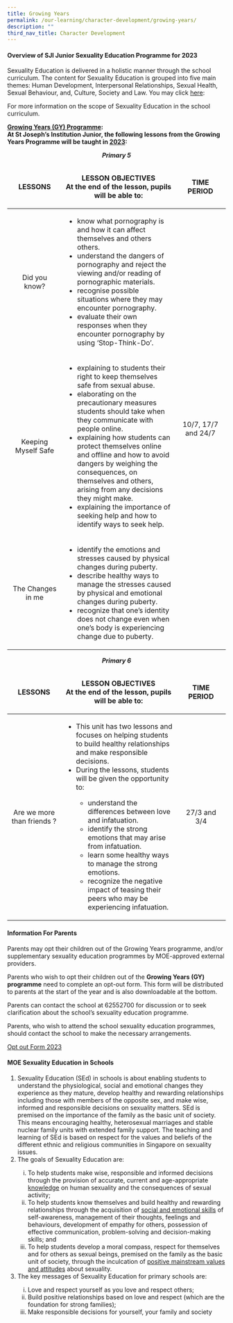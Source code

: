 ```yaml
---
title: Growing Years
permalink: /our-learning/character-development/growing-years/
description: ""
third_nav_title: Character Development
---
```

<h4><strong>Overview of SJI Junior Sexuality Education Programme for 2023</strong></h4>
<p>Sexuality Education is delivered in a holistic manner through the school curriculum.&nbsp;The content for Sexuality Education is grouped into five main themes: Human Development, Interpersonal Relationships, Sexual Health, Sexual Behaviour, and, Culture, Society and Law. You may click&nbsp;<a rel="noopener" target="_blank" href="https://www.moe.gov.sg/education-in-sg/our-programmes/sexuality-education/overview">here</a>:</p>
<p>For&nbsp;more information on the scope of Sexuality Education in the school curriculum.</p>
<p><strong><u>Growing Years (GY) Programme</u>:<br>At St Joseph’s Institution Junior, the following lessons from the Growing Years Programme will be taught in <u>2023</u>:</strong></p>
<p style="text-align: center;"><strong><em>Primary 5</em></strong></p>
<table width="860">
<thead>
<tr>
<td width="188" style="text-align: center;">
<p><strong>LESSONS</strong></p>
</td>
<td width="471" style="text-align: center;">
<p><strong>LESSON OBJECTIVES<br></strong><strong>At the end of the lesson, pupils will be able to:</strong></p>
</td>
<td width="193" style="text-align: center;">
<p><strong>TIME PERIOD</strong></p>
</td>
</tr>
</thead>
<tbody>
<tr>
<td width="188" style="text-align: center;">
<p>Did you know?</p>
</td>
<td width="471">
<ul>
<li>know what pornography is and how it can affect themselves and others others.</li>
<li>understand the dangers of pornography and reject the viewing and/or reading of pornographic materials.</li>
<li>recognise possible situations where they may encounter pornography.</li>
<li>evaluate their own responses when they encounter pornography by using ‘Stop-Think-Do’.</li>
</ul>
</td>
<td width="193" rowspan="3">
<p style="text-align: center;">10/7, 17/7 and 24/7</p>
</td>
</tr>
<tr>
<td width="188" style="text-align: center;">
<p>Keeping Myself Safe</p>
</td>
<td width="471">
<ul>
<li>explaining to students their right to keep themselves safe from sexual abuse.</li>
<li>elaborating on the precautionary measures students should take when they communicate with people online.</li>
<li>explaining how students can protect themselves online and offline and how to avoid dangers by weighing the consequences, on themselves and others, arising from any decisions they might make.</li>
<li>explaining the importance of seeking help and how to identify ways to seek help.</li>
</ul>
</td>
</tr>
<tr>
<td width="188" style="text-align: center;">
<p>The Changes in me</p>
</td>
<td width="471">
<ul>
<li>identify the emotions and stresses caused by physical changes during puberty.</li>
<li>describe healthy ways to manage the stresses caused by physical and emotional changes during puberty.</li>
<li>recognize that one’s identity does not change even when one’s body is experiencing change due to puberty.</li>
</ul>
</td>
</tr>
</tbody>
</table>
<p style="text-align: center;"><strong><em>Primary 6</em></strong></p>
<table width="851">
<thead>
<tr>
<td width="182" style="text-align: center;">
<p><strong>LESSONS</strong></p>
</td>
<td width="475" style="text-align: center;">
<p><strong>LESSON OBJECTIVES<br></strong><strong>At the end of the lesson, pupils will be able to:</strong></p>
</td>
<td width="187" style="text-align: center;">
<p><strong>TIME PERIOD</strong></p>
</td>
</tr>
</thead>
<tbody>
<tr>
<td width="182">
<p style="text-align: center;">Are we more than friends ?</p>
</td>
<td width="475">
<ul>
<li>This unit has two lessons and focuses on helping students to build healthy relationships and make responsible decisions.</li>
<li>During the lessons, students will be given the opportunity to:</li>
<ul>
<li>understand the differences between love and infatuation.</li>
<li>identify the strong emotions that may arise from infatuation.</li>
<li>learn some healthy ways to manage the strong emotions.</li>
<li>recognize the negative impact of teasing their peers who may be experiencing infatuation.</li>
</ul>
</ul>
</td>
<td width="187">
<p style="text-align: center;">27/3 and 3/4</p>
</td>
</tr>
</tbody>
</table>
<h4><strong>Information For Parents</strong></h4>
<p>Parents may opt their children out of the Growing Years programme, and/or supplementary sexuality education programmes by MOE-approved external providers.</p>
<p>Parents who wish to opt their children out of the&nbsp;<strong>Growing Years (GY) programme</strong>&nbsp;need to complete an opt-out form. This form will be distributed to parents at the start of the year and is also downloadable at the bottom.</p>
<p>Parents can contact the school at&nbsp;62552700&nbsp;for discussion or to seek clarification about the school’s sexuality education programme.</p>
<p>Parents, who wish to attend the school sexuality education programmes, should contact the school to make the necessary arrangements.</p>
<p><a href="/files/Opt%20out%20Form%202023.pdf">Opt out Form 2023</a></p>
<h4><strong>MOE Sexuality Education in Schools</strong></h4>
<ol>
<li>Sexuality Education (SEd) in schools is about enabling students to understand the physiological, social and emotional changes they experience as they mature, develop healthy and rewarding relationships including those with members of the opposite sex, and make wise, informed and responsible decisions on sexuality matters. SEd is premised on the importance of the family as the basic unit of society. This means encouraging healthy, heterosexual marriages and stable nuclear family units with extended family support. The teaching and learning of SEd is based on respect for the values and beliefs of the different ethnic and religious communities in Singapore on sexuality issues.</li>
<li>The goals of Sexuality Education are:</li>
<ol style="list-style-type: lower-roman;">
<li>To help students make wise, responsible and informed decisions through the provision of accurate, current and age-appropriate <u>knowledge</u> on human sexuality and the consequences of sexual activity;</li>
<li>To help students know themselves and build healthy and rewarding relationships through the acquisition of <u>social and emotional skills</u> of self-awareness, management of their thoughts, feelings and behaviours, development of empathy for others, possession of effective communication, problem-solving and decision-making skills; and</li>
<li>To help students develop a moral compass, respect for themselves and for others as sexual beings, premised on the family as the basic unit of society, through the inculcation of <u>positive mainstream values and attitudes</u>&nbsp;about sexuality.</li>
</ol>
<li>The key messages of Sexuality Education for primary schools are:</li>
<ol style="list-style-type: lower-roman;">
<li>Love and respect yourself as you love and respect others;</li>
<li>Build positive relationships based on love and respect (which are the foundation for strong families);</li>
<li>Make responsible decisions for yourself, your family and society</li>
</ol>
</ol>
